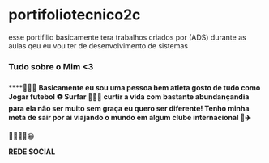 # portifoliotecnico2c
esse portifilio basicamente tera trabalhos criados por (ADS) durante as aulas qeu eu vou ter de desenvolvimento de sistemas
### Tudo sobre o Mim <3 <h3>
 ****🙋🏿‍♂️ 
 **Basicamente eu sou uma pessoa bem atleta gosto de tudo como Jogar futebol ⚽️ Surfar 🏄🏼‍♂️  curtir a vida com bastante abundançandia para ela não ser muito sem graça eu quero ser diferente! 
 Tenho minha meta de sair por ai viajando o mundo em algum clube internacional 🏿‍✈️**
 
 ✌🏿🤙🏿😁
  
  
  **REDE SOCIAL**
  

 
